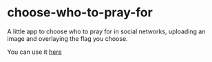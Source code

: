 # choose-who-to-pray-for
A little app to choose who to pray for in social networks, uploading an image and overlaying the flag you choose.

You can use it [here](pudymody.github.io/choose-who-to-pray-for)
